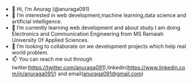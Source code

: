- 👋 Hi, I’m Anurag (@anuraga091)
- 👀 I’m interested in web development,machine learning,data science and artificial intelligence.
- 🌱 I’m currently learning web development and about study I am doing Electronics and Communication Engineering from MS Ramaiah University Of Applied Sciences.
- 💞️ I’m looking to collaborate on we development projects which help real world problem.
- 📫 You can reach me out through twitter(https://twitter.com/anuraga091),linkedin(https://www.linkedin.com/in/anuraga091/) and email(anuraga091@gmail.com)

<!---
anuraga091/anuraga091 is a ✨ special ✨ repository because its `README.md` (this file) appears on your GitHub profile.
You can click the Preview link to take a look at your changes.
--->
